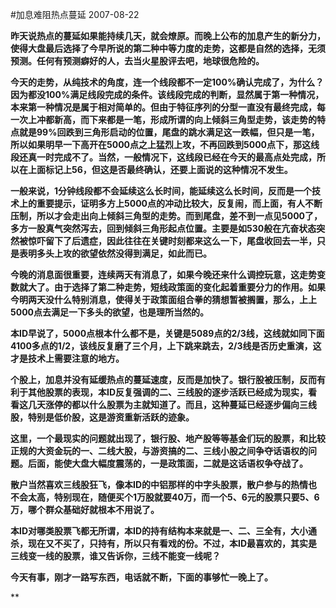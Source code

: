#加息难阻热点蔓延
2007-08-22

**昨天说热点的蔓延如果能持续几天，就会燎原。而晚上公布的加息产生的新分力，使得大盘最后选择了今早所说的第二种中等力度的走势，这都是自然的选择，无须预测。任何有预测癖好的人，去当火星股评去吧，地球很危险的。**
 
**今天的走势，从纯技术的角度，连一个线段都不一定100%确认完成了，为什么？因为都没100%满足线段完成的条件。该线段完成的判断，显然属于第一种情况，本来第一种情况是属于相对简单的。但由于特征序列的分型一直没有最终完成，每一次上冲都新高，而下来都是一笔，形成所谓的向上倾斜三角型走势，该走势的特点就是99%回跌到三角形启动的位置，尾盘的跳水满足这一跌幅，但只是一笔，所以如果明早一下高开在5000点之上猛烈上攻，不再回跌到5000点下，那这线段还真一时完成不了。当然，一般情况下，这线段已经在今天的最高点处完成，所以在上面标记上56，但这是否最终确认，还要上面说的这种情况不发生。**
 
**一般来说，1分钟线段都不会延续这么长时间，能延续这么长时间，反而是一个技术上的重要提示，证明多方上5000点的冲动比较大，反复闹，而上面，有人不断压制，所以才会走出向上倾斜三角型的走势。而到尾盘，差不到一点见5000了，多方一股真气突然泻去，回到倾斜三角形起点位置。主要是如530般在亢奋状态突然被惊吓留下了后遗症，因此往往在关键时刻都来这么一下，尾盘收回去一半，只是表明多头上攻的欲望依然没得到满足，如此而已。**
 
**今晚的消息面很重要，连续两天有消息了，如果今晚还来什么调控玩意，这走势变数就大了。由于选择了第二种走势，短线政策面的变化起着重要分力的作用。如果今明两天没什么特别消息，使得关于政策面组合拳的猜想暂被搁置，那么，上上5000点去满足一下多头的欲望，也是理所当然的。**
 
**本ID早说了，5000点根本什么都不是，关键是5089点的2/3线，这线就如同下面4100多点的1/2，该线反复磨了三个月，上下跳来跳去，2/3线是否历史重演，这才是技术上需要注意的地方。**
 
**个股上，加息并没有延缓热点的蔓延速度，反而是加快了。银行股被压制，反而有利于其他股票的表现，本ID反复强调的二、三线股的逐步活跃已经成为现实，看看这几天涨停的都以什么股票为主就知道了。而且，这种蔓延已经逐步偏向三线股，特别是低价股，这是游资重新活跃的迹象。**
 
**这里，一个最现实的问题就出现了，银行股、地产股等等基金们玩的股票，和比较正规的大资金玩的一、二线大股，与游资搞的二、三线小股之间争夺话语权的问题。后面，能使大盘大幅度震荡的，一是政策面，二就是这话语权争夺战了。**
 
**散户当然喜欢三线股狂飞，像本ID的中铝那样的中字头股票，散户参与的热情也不会太高，特别现在，随便买个1万股就要40万，而一个5、6元的股票只要5、6万，哪个群众基础好就根本不用说了。**
 
**本ID对哪类股票飞都无所谓，本ID的持有结构本来就是一、二、三全有，大小通杀，现在又不买了，只持有，所以只有看戏的份。不过，本ID最喜欢的，其实是三线变一线的股票，谁又告诉你，三线不能变一线呢？**
 
**今天有事，刚才一路写东西，电话就不断，下面的事够忙一晚上了。**
 
**